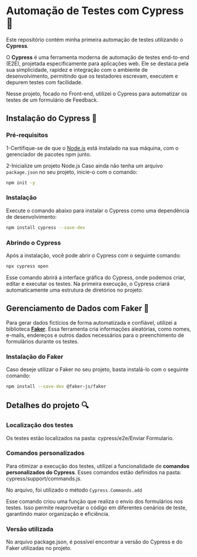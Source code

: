 # Automação de Testes com Cypress 🤖

Este repositório contém minha primeira automação de testes utilizando o **Cypress**. 

O **Cypress** é uma ferramenta moderna de automação de testes end-to-end (E2E), projetada especificamente para aplicações web. Ele se destaca pela sua simplicidade, rapidez e integração com o ambiente de desenvolvimento, permitindo que os testadores escrevam, executem e depurem testes com facilidade.  

Nesse projeto, focado no Front-end, utilizei o Cypress para automatizar os testes de um formulário de Feedback.

## Instalação do Cypress 🔧

### **Pré-requisitos**

1-Certifique-se de que o [Node.js](https://nodejs.org/) está instalado na sua máquina, com o gerenciador de pacotes npm junto.

2-Inicialize um projeto Node.js
Caso ainda não tenha um arquivo `package.json` no seu projeto, inicie-o com o comando:

```bash
npm init -y
```
### **Instalação**
Execute o comando abaixo para instalar o Cypress como uma dependência de desenvolvimento:
```bash
npm install cypress --save-dev
```
### **Abrindo o Cypress**
Após a instalação, você pode abrir o Cypress com o seguinte comando:
```bash
npx cypress open
```
Esse comando abrirá a interface gráfica do Cypress, onde podemos criar, editar e executar os testes. Na primeira execução, o Cypress criará automaticamente uma estrutura de diretórios no projeto.

## Gerenciamento de Dados com Faker 🐼

Para gerar dados fictícios de forma automatizada e confiável, utilizei a biblioteca [**Faker**](https://www.npmjs.com/package/@faker-js/faker). Essa ferramenta cria informações aleatórias, como nomes, e-mails, endereços e outros dados necessários para o preenchimento de formulários durante os testes.  

### Instalação do Faker
Caso deseje utilizar o Faker no seu projeto, basta instalá-lo com o seguinte comando:  

```bash
npm install --save-dev @faker-js/faker
```
## Detalhes do projeto 🔍

### Localização dos testes
Os testes estão localizados na pasta: cypress/e2e/Enviar Formulario.

### Comandos personalizados
Para otimizar a execução dos testes, utilizei a funcionalidade de **comandos personalizados do Cypress**. Esses comandos estão definidos na pasta: cypress/support/commands.js.

No arquivo, foi utilizado o método `Cypress.Commands.add`

Esse comando criou uma função que realiza o envio dos formulários nos testes. Isso permite reaproveitar o código em diferentes cenários de teste, garantindo maior organização e eficiência.

### Versão utilizada
No arquivo package.json, é possível encontrar a versão do Cypress e do Faker utilizadas no projeto. 

